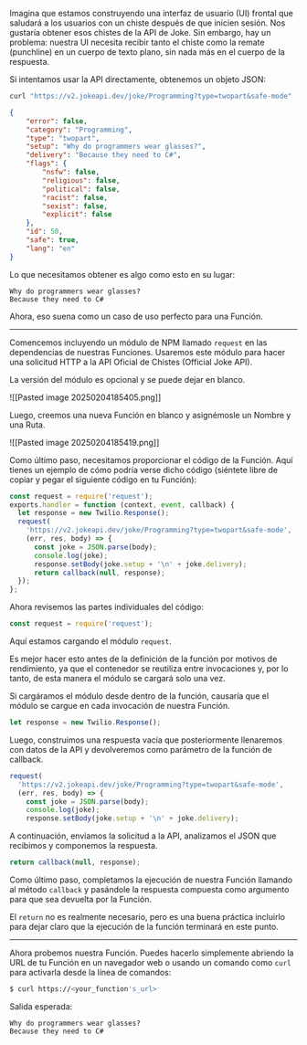 Imagina que estamos construyendo una interfaz de usuario (UI) frontal que saludará a los usuarios con un chiste después de que inicien sesión. Nos gustaría obtener esos chistes de la API de Joke. Sin embargo, hay un problema: nuestra UI necesita recibir tanto el chiste como la remate (punchline) en un cuerpo de texto plano, sin nada más en el cuerpo de la respuesta.

Si intentamos usar la API directamente, obtenemos un objeto JSON:

```bash
curl "https://v2.jokeapi.dev/joke/Programming?type=twopart&safe-mode"
```

```json
{
    "error": false,
    "category": "Programming",
    "type": "twopart",
    "setup": "Why do programmers wear glasses?",
    "delivery": "Because they need to C#",
    "flags": {
        "nsfw": false,
        "religious": false,
        "political": false,
        "racist": false,
        "sexist": false,
        "explicit": false
    },
    "id": 50,
    "safe": true,
    "lang": "en"
}
```

Lo que necesitamos obtener es algo como esto en su lugar:

```
Why do programmers wear glasses?
Because they need to C#
```

Ahora, eso suena como un caso de uso perfecto para una Función.

---

Comencemos incluyendo un módulo de NPM llamado `request` en las dependencias de nuestras Funciones. Usaremos este módulo para hacer una solicitud HTTP a la API Oficial de Chistes (Official Joke API).

La versión del módulo es opcional y se puede dejar en blanco.

![[Pasted image 20250204185405.png]]

Luego, creemos una nueva Función en blanco y asignémosle un Nombre y una Ruta.

![[Pasted image 20250204185419.png]]

Como último paso, necesitamos proporcionar el código de la Función. Aquí tienes un ejemplo de cómo podría verse dicho código (siéntete libre de copiar y pegar el siguiente código en tu Función):

```javascript
const request = require('request');
exports.handler = function (context, event, callback) {
  let response = new Twilio.Response();
  request(
    'https://v2.jokeapi.dev/joke/Programming?type=twopart&safe-mode',
    (err, res, body) => {
      const joke = JSON.parse(body);
      console.log(joke);
      response.setBody(joke.setup + '\n' + joke.delivery);
      return callback(null, response);
  });
};
```


Ahora revisemos las partes individuales del código:

```javascript
const request = require('request');
```

Aquí estamos cargando el módulo `request`. 

Es mejor hacer esto antes de la definición de la función por motivos de rendimiento, ya que el contenedor se reutiliza entre invocaciones y, por lo tanto, de esta manera el módulo se cargará solo una vez.

Si cargáramos el módulo desde dentro de la función, causaría que el módulo se cargue en cada invocación de nuestra Función.

```javascript
let response = new Twilio.Response();
```

Luego, construimos una respuesta vacía que posteriormente llenaremos con datos de la API y devolveremos como parámetro de la función de callback.

```javascript
request(
  'https://v2.jokeapi.dev/joke/Programming?type=twopart&safe-mode',
  (err, res, body) => {
    const joke = JSON.parse(body);
    console.log(joke);
    response.setBody(joke.setup + '\n' + joke.delivery);
```

A continuación, enviamos la solicitud a la API, analizamos el JSON que recibimos y componemos la respuesta.

```javascript
return callback(null, response);
```

Como último paso, completamos la ejecución de nuestra Función llamando al método `callback` y pasándole la respuesta compuesta como argumento para que sea devuelta por la Función.

El `return` no es realmente necesario, pero es una buena práctica incluirlo para dejar claro que la ejecución de la función terminará en este punto.

---

Ahora probemos nuestra Función. Puedes hacerlo simplemente abriendo la URL de tu Función en un navegador web o usando un comando como `curl` para activarla desde la línea de comandos:

```bash
$ curl https://<your_function's_url>
```

Salida esperada:

```
Why do programmers wear glasses?
Because they need to C#
```


